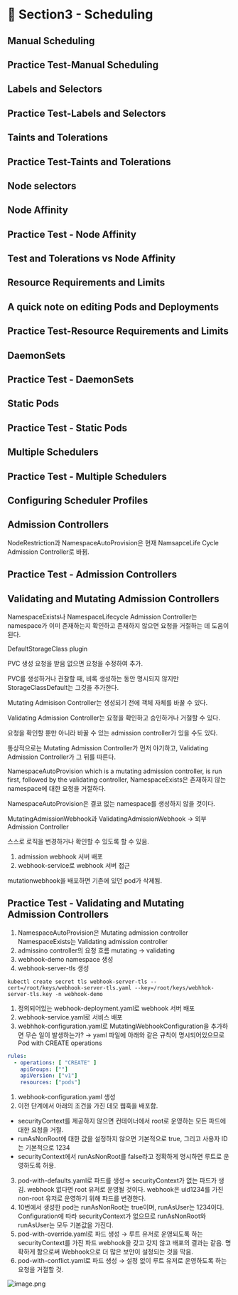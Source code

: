 # 🍨 Section3 - Scheduling

## Manual Scheduling


## Practice Test-Manual Scheduling


## Labels and Selectors


## Practice Test-Labels and Selectors


## Taints and Tolerations


## Practice Test-Taints and Tolerations


## Node selectors


## Node Affinity


## Practice Test - Node Affinity


## Test and Tolerations vs Node Affinity


## Resource Requirements and Limits


## A quick note on editing Pods and Deployments


## Practice Test-Resource Requirements and Limits


## DaemonSets


## Practice Test - DaemonSets


## Static Pods


## Practice Test - Static Pods


## Multiple Schedulers


## Practice Test - Multiple Schedulers


## Configuring Scheduler Profiles


## Admission Controllers


NodeRestriction과 NamespaceAutoProvision은 현재 NamsapceLife Cycle Admission Controller로 바뀜.


## Practice Test - Admission Controllers


## Validating and Mutating Admission Controllers


NamespaceExists나 NamespaceLifecycle Admission Controller는 namespace가 이미 존재하는지 확인하고 존재하지 않으면 요청을 거절하는 데 도움이 된다.


DefaultStorageClass plugin


PVC 생성 요청을 받음 없으면 요청을 수정하여 추가.


PVC를 생성하거나 관찰할 때, 비록 생성하는 동안 명시되지 않지만 StorageClassDefault는 그것을 추가한다.


Mutating Admisison Controller는 생성되기 전에 객체 자체를 바꿀 수 있다.


Validating Admission Controller는 요청을 확인하고 승인하거나 거절할 수 있다.


요청을 확인할 뿐만 아니라 바꿀 수 있는 admission controller가 있을 수도 있다.


통상적으로는 Mutating Admission Controller가 먼저 야기하고, Validating Admission Controller가 그 뒤를 따른다.


NamespaceAutoProvision which is a mutating admission controller, is run first, followed by the validating controller, NamespaceExists은 존재하지 않는 namespace에 대한 요청을 거절하다.


NamespaceAutoProvision은 결코 없는 namespace를 생성하지 않을 것이다.


MutatingAdmissionWebhook과 ValidatingAdmissionWebhook → 외부 Admission Controller


스스로 로직을 변경하거나 확인할 수 있도록 할 수 있음.

1. admission webhook 서버 배포
2. webhook-service로 webhook 서버 접근

mutationwebhook을 배포하면 기존에 있던 pod가 삭제됨.


## Practice Test - Validating and Mutating Admission Controllers

1. NamespaceAutoProvision은 Mutating admission controller
NamespaceExists는 Validating admission controller
2. admissino controller의 요청 흐름
mutating → validating
3. webhook-demo namespace 생성
4. webhook-server-tls 생성

```shell
kubectl create secret tls webhook-server-tls --cert=/root/keys/webhook-server-tls.yaml --key=/root/keys/webhhok-server-tls.key -n webhook-demo
```

1. 정의되어있는 webhook-deployment.yaml로 webhook 서버 배포
2. webhook-service.yaml로 서비스 배포
3. webhhok-configuration.yaml로 MutatingWebhookConfiguration을 추가하면 무슨 일이 발생하는가?
→ yaml 파일에 아래와 같은 규칙이 명시되어있으므로 Pod with CREATE operations

```yaml
rules:
  - operations: [ "CREATE" ]
    apiGroups: [""]
    apiVersion: ["v1"]
    resources: ["pods"]
```

1. webhook-configuration.yaml 생성
2. 이전 단계에서 아래의 조건을 가진 데모 웹훅을 배포함.
- securityContext를 제공하지 않으면 컨테이너에서 root로 운영하는 모든 파드에 대한 요청을 거절.
- runAsNonRoot에 대한 값을 설정하지 않으면 기본적으로 true, 그리고 사용자 ID는 기본적으로 1234
- securityContext에서 runAsNonRoot를 false라고 정확하게 명시하면 루트로 운영하도록 허용.
3. pod-with-defaults.yaml로 파드를 생성→ securityContext가 없는 파드가 생김.
webhook 없다면 root 유저로 운영될 것이다. webhook은 uid1234를 가진 non-root 유저로 운영하기 위해 파드를 변경한다.
4. 10번에서 생성한 pod는 runAsNonRoot는 true이며, runAsUser는 1234이다.
Configuration에 따라 securityContext가 없으므로 runAsNonRoot와 runAsUser는 모두 기본값을 가진다.
5. pod-with-override.yaml로 파드 생성 → 루트 유저로 운영되도록 하는 securityContext를 가진 파드
webhook을 갖고 갖지 않고 배포의 결과는 같음.
명확하게 함으로써 Webhook으로 더 많은 보안이 설정되는 것을 막음.
6. pod-with-conflict.yaml로 파드 생성 → 
설정 없이 루트 유저로 운영하도록 하는 요청을 거절할 것.

![image.png](https://prod-files-secure.s3.us-west-2.amazonaws.com/b2ea2032-00e9-4883-a13b-cb03cf5b2334/501c3b54-0de4-44d6-afe6-eca0c6373e4f/image.png?X-Amz-Algorithm=AWS4-HMAC-SHA256&X-Amz-Content-Sha256=UNSIGNED-PAYLOAD&X-Amz-Credential=ASIAZI2LB46643AYI3ZU%2F20250403%2Fus-west-2%2Fs3%2Faws4_request&X-Amz-Date=20250403T140916Z&X-Amz-Expires=3600&X-Amz-Security-Token=IQoJb3JpZ2luX2VjEIb%2F%2F%2F%2F%2F%2F%2F%2F%2F%2FwEaCXVzLXdlc3QtMiJHMEUCIQDPL85N0y3MuDievSfXvFiODaomyQHUAtRyjwmO7N%2Fe5wIgXdDgr%2BeYJL%2Fuf%2Fs3tYgoKJNomL0e6HB6pmWp9F6L89gqiAQI7v%2F%2F%2F%2F%2F%2F%2F%2F%2F%2FARAAGgw2Mzc0MjMxODM4MDUiDHoWJbT8ISl%2BxMer8CrcA2JdAFZTyr%2FMo2kCYEIWqfwS6ntveuNteCuoPTAFYVsw7UQAo%2B5TTbQVntIpV2mgpaQRrdBGEOjU4vosx82AP6%2FsrOphrcTNk3j4G7ABf6zfCg4VJCtSq3x75TS5znIG%2FWQAcnn1FGiLIz2bOc5XQczYKInrLilF45zZTEfLG6FLyIhI3JGOOJMP5plpWpBJ8uivinO0Nb1PQCWNdMnZEr68Oer7U6x7OSwWPtxMImyJnme8Sn29ijE2q5l2SoxDpqdRmDCDOH7OJQqJK%2Bo4nSZ1OhoCfwjbHBc5MuNvqpaQo25V4SN1ZdukMTf9Gdep99COeVU064FWV0N4crNKDX52Hyd0KSQJnMAfOKaTdEAAkbeNaN1Mn1pKznHAYnIE3tdRZsYvVa%2FrH9Bvm9qW3gPXmbp6M%2FifJEOiUjjaa2pK9B9dGq1AJruIdiWzu9IvMSC5MoWsIVMB3BkcBL3ETKyhXZHD%2BJbUiuTIrRqqQHYXr%2BMyxhfdhNJKEyAds%2B4W5%2FVpePyecvVC8osMrEmkDjMW72OoyorCPcP%2BrheutMNKHdEU%2BlM6Td6TONrMAyt85ODXDX9fqhfSbuP0xAGU1Uodwuo0%2BDBT5sohMft3fk7f0eQRFsL0PNl6CMABMPWWur8GOqUBDMy509kZvLfoWwY%2BdxVXTFDCHaGOTVOGwljPRLcRhu12L80ZNvUJf5XcoKRV3snodjfjstoh2K9lPgUI8LgTwAqho8g7CSwVk6yCMWHXx2LmYibd87%2B%2B%2FzYzM1Zaquz4CBe3788ZNiALJ1gag419EJXe2BjLyg%2FeedBBxA%2BVog7Q1kCkNKAPVMofSPmGLqkETZggXULbl1U2f9CJzTISnfNgnZWf&X-Amz-Signature=a1fe3504ab65697bb216fe7d74a575253d35790c33a3f2b288330e4f8a335266&X-Amz-SignedHeaders=host&x-id=GetObject)

